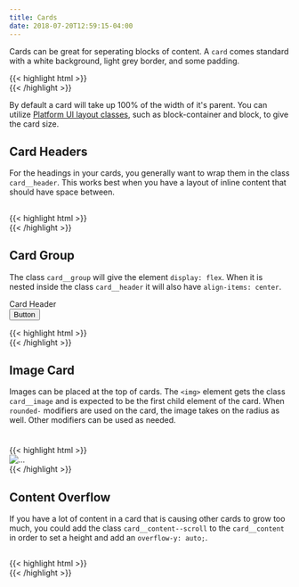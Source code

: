 ```yaml
---
title: Cards
date: 2018-07-20T12:59:15-04:00
---
```

Cards can be great for seperating blocks of content. A `card` comes standard with a white background, light grey border, and
some padding.

<div class="block-container blocks laptop-up-4">
  <div class="block">
    <div class="card">
        <div class="card__content">
            <p class="skeleton" data-lines="4"></p>
        </div>
    </div>
  </div>
</div>

<div class="mt-3 mb-3">
{{< highlight html >}}
<div class="card">
    <div class="card__content">
        <!-- Content goes here! -->
    </div>
</div>
{{< /highlight >}}
</div>

<div class="message message--info mb-4">
  <p>By default a card will take up 100% of the width of it's parent. You can utilize <a class="text-navy text-underline--hover" href="../../layout/layout">Platform UI layout classes</a>, such as block-container and block, to give the card size.</p>
</div>


## Card Headers

For the headings in your cards, you generally want to wrap them in the class `card__header`. This works best when you
have a layout of inline content that should have space between. 

<div class="block-container blocks laptop-up-4">
    <div class="block">
    <div class="card">
        <div class="card__header">
            <h2 class="skeleton skeleton--md"></h2>
        </div>
        <div class="card__content">
            <p class="skeleton" data-lines="4"></p>
        </div>
    </div>
    </div>
</div>

<div class="mt-3 mb-4">
{{< highlight html >}}
<div class="card">
    <div class="card__header">
        <!-- Header goes here! -->
    </div>
    <div class="card__content">
        <!-- Content goes here! -->
    </div>
</div>
{{< /highlight >}}
</div>


## Card Group

The class `card__group` will give the element `display: flex`.
When it is nested inside the class `card__header` it will also have `align-items: center`.

<div class="block-container blocks laptop-up-4">
  <div class="block">
    <div class="card">
      <div class="card__header">
        <div class="card__group">
          <div class="card__title">
            Card Header
          </div>
        </div>
        <button class="button">Button</button>
      </div>
      <div class="card__content">
        <p class="skeleton" data-lines="4"></p>
      </div>
    </div>
  </div>
</div>

<div class="mt-3 mb-4">
{{< highlight html >}}
<div class="card">
    <div class="card__header">
        <div class="card__group">
            <!-- Group goes here! -->
        </div>
    </div>
    <div class="card__content">
        <!-- Content goes here! -->
    </div>
</div>
{{< /highlight >}}
</div>


## Image Card

Images can be placed at the top of cards. The `<img>` element gets the class `card__image` and is expected to be the first child element of the card.
When `rounded-` modifiers are used on the card, the image takes on the radius as well. Other modifiers can be used as needed.


<div class="block-container blocks laptop-up-4">
    <div class="block">
        <div class="card">
            <div class="card__image">
                <img class="skeleton-image skeleton-image--lg skeleton-image--landscape" />
            </div>
            <div class="card__content">
                <h3 class="skeleton skeleton--md"></h3>
                <p class="skeleton" data-lines="4"></p>
            </div>
        </div>
    </div>
</div>

<div class="mt-3 mb-4">
{{< highlight html >}}
<div class="card">
    <img class="card__image" src="..." alt="..." />
    <div class="card__content">
        <!-- Content goes here! -->
    </div>
</div>
{{< /highlight >}}
</div>


## Content Overflow

If you have a lot of content in a card that is causing other cards to grow too much, you could add the class
`card__content--scroll` to the `card__content` in order to set a height and add an `overflow-y: auto;`.

<div class="block-container blocks laptop-up-4">
  <div class="block">
    <div class="card flex flex--column flex--justify-between">
        <div class="card__header">
            <h2 class="skeleton skeleton--md">
        </div>
        <div class="card__content card__content--scroll">
            <p class="skeleton" data-lines="4">
            <p class="skeleton" data-lines="7">
            <p class="skeleton" data-lines="5">
            <p class="skeleton" data-lines="3">
        </div>
        <div class="card__footer card__footer">
            <p class="skeleton"></p>
        </div>
    </div>
  </div>
</div>

<div class="mt-3 mb-4">
{{< highlight html >}}
<div class="card">
    <div class="card__content card__content--scroll">
        <!-- Content goes here! -->
    </div>
</div>
{{< /highlight >}}
</div>
